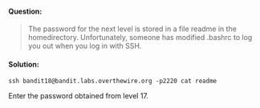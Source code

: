 #### Question:
>The password for the next level is stored in a file readme in the homedirectory. Unfortunately, someone has modified .bashrc 
>to log you out when you log in with SSH.

#### Solution:
```
ssh bandit18@bandit.labs.overthewire.org -p2220 cat readme
```
Enter the password obtained from level 17.
